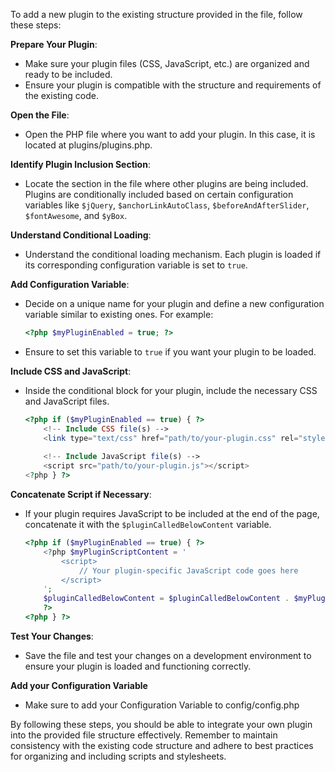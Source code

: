 <!-- pagetitle:Adding Plugins -->
<!-- pagelayout:page.php -->
<!-- pagedate:03/30/2024 -->
<!-- pageimage:pages/posts/images/plugins.webp -->
<!-- pageexcerpt:Come and learn how we can add plugins. It's quite simple really. -->
<!-- pagekeywords:Plugin, Structure, File, PHP, CSS, JavaScript, Inclusion, Section, Conditional, Loading, Mechanism, Configuration, Variable, True, Enabled, Include, Files, Concatenate, Script, End, Page, Test, Changes, Development, Environment, Integration, Consistency, Existing, Code, Best Practices, Organizing, Stylesheets -->
<!-- pageauthor:Scary le Poo -->
<!-- pagetype:article -->

To add a new plugin to the existing structure provided in the file, follow these steps:

**Prepare Your Plugin**:
   - Make sure your plugin files (CSS, JavaScript, etc.) are organized and ready to be included.
   - Ensure your plugin is compatible with the structure and requirements of the existing code.

**Open the File**:
   - Open the PHP file where you want to add your plugin. In this case, it is located at plugins/plugins.php.

**Identify Plugin Inclusion Section**:
   - Locate the section in the file where other plugins are being included. Plugins are conditionally included based on certain configuration variables like `$jQuery`, `$anchorLinkAutoClass`, `$beforeAndAfterSlider`, `$fontAwesome`, and `$yBox`.

**Understand Conditional Loading**:
   - Understand the conditional loading mechanism. Each plugin is loaded if its corresponding configuration variable is set to `true`.

**Add Configuration Variable**:
   - Decide on a unique name for your plugin and define a new configuration variable similar to existing ones. For example:
     ```php
     <?php $myPluginEnabled = true; ?>
     ```
   - Ensure to set this variable to `true` if you want your plugin to be loaded.

**Include CSS and JavaScript**:
   - Inside the conditional block for your plugin, include the necessary CSS and JavaScript files.
     ```php
     <?php if ($myPluginEnabled == true) { ?>
         <!-- Include CSS file(s) -->
         <link type="text/css" href="path/to/your-plugin.css" rel="stylesheet" />
         
         <!-- Include JavaScript file(s) -->
         <script src="path/to/your-plugin.js"></script>
     <?php } ?>
     ```

**Concatenate Script if Necessary**:
   - If your plugin requires JavaScript to be included at the end of the page, concatenate it with the `$pluginCalledBelowContent` variable.
     ```php
     <?php if ($myPluginEnabled == true) { ?>
         <?php $myPluginScriptContent = '
             <script>
                 // Your plugin-specific JavaScript code goes here
             </script>
         ';
         $pluginCalledBelowContent = $pluginCalledBelowContent . $myPluginScriptContent;
         ?>
     <?php } ?>
     ```

**Test Your Changes**:
   - Save the file and test your changes on a development environment to ensure your plugin is loaded and functioning correctly.
   
**Add your Configuration Variable**
   - Make sure to add your Configuration Variable to config/config.php

By following these steps, you should be able to integrate your own plugin into the provided file structure effectively. Remember to maintain consistency with the existing code structure and adhere to best practices for organizing and including scripts and stylesheets.
